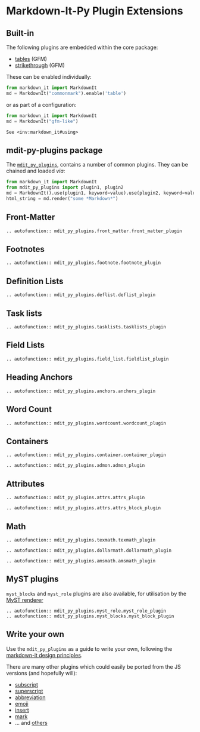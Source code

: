 # Markdown-It-Py Plugin Extensions

## Built-in

The following plugins are embedded within the core package:

- [tables](https://help.github.com/articles/organizing-information-with-tables/) (GFM)
- [strikethrough](https://help.github.com/articles/basic-writing-and-formatting-syntax/#styling-text) (GFM)

These can be enabled individually:

```python
from markdown_it import MarkdownIt
md = MarkdownIt("commonmark").enable('table')
```

or as part of a configuration:

```python
from markdown_it import MarkdownIt
md = MarkdownIt("gfm-like")
```

```{seealso}
See <inv:markdown_it#using>
```

## mdit-py-plugins package

The [`mdit_py_plugins`](https://github.com/executablebooks/mdit-py-plugins), contains a number of common plugins.
They can be chained and loaded *via*:

```python
from markdown_it import MarkdownIt
from mdit_py_plugins import plugin1, plugin2
md = MarkdownIt().use(plugin1, keyword=value).use(plugin2, keyword=value)
html_string = md.render("some *Markdown*")
```

## Front-Matter

```{eval-rst}
.. autofunction:: mdit_py_plugins.front_matter.front_matter_plugin
```

## Footnotes

```{eval-rst}
.. autofunction:: mdit_py_plugins.footnote.footnote_plugin
```

## Definition Lists

```{eval-rst}
.. autofunction:: mdit_py_plugins.deflist.deflist_plugin
```

## Task lists

```{eval-rst}
.. autofunction:: mdit_py_plugins.tasklists.tasklists_plugin
```

## Field Lists

```{eval-rst}
.. autofunction:: mdit_py_plugins.field_list.fieldlist_plugin
```

## Heading Anchors

```{eval-rst}
.. autofunction:: mdit_py_plugins.anchors.anchors_plugin
```

## Word Count

```{eval-rst}
.. autofunction:: mdit_py_plugins.wordcount.wordcount_plugin
```

## Containers

```{eval-rst}
.. autofunction:: mdit_py_plugins.container.container_plugin
```

```{eval-rst}
.. autofunction:: mdit_py_plugins.admon.admon_plugin
```

## Attributes

```{eval-rst}
.. autofunction:: mdit_py_plugins.attrs.attrs_plugin
```

```{eval-rst}
.. autofunction:: mdit_py_plugins.attrs.attrs_block_plugin
```

## Math

```{eval-rst}
.. autofunction:: mdit_py_plugins.texmath.texmath_plugin
```

```{eval-rst}
.. autofunction:: mdit_py_plugins.dollarmath.dollarmath_plugin
```

```{eval-rst}
.. autofunction:: mdit_py_plugins.amsmath.amsmath_plugin
```

## MyST plugins

`myst_blocks` and `myst_role` plugins are also available, for utilisation by the [MyST renderer](https://myst-parser.readthedocs.io/en/latest/using/syntax.html)

```{eval-rst}
.. autofunction:: mdit_py_plugins.myst_role.myst_role_plugin
.. autofunction:: mdit_py_plugins.myst_blocks.myst_block_plugin
```

## Write your own

Use the `mdit_py_plugins` as a guide to write your own, following the [markdown-it design principles](inv:markdown_it#architecture).

There are many other plugins which could easily be ported from the JS versions (and hopefully will):

- [subscript](https://github.com/markdown-it/markdown-it-sub)
- [superscript](https://github.com/markdown-it/markdown-it-sup)
- [abbreviation](https://github.com/markdown-it/markdown-it-abbr)
- [emoji](https://github.com/markdown-it/markdown-it-emoji)
- [insert](https://github.com/markdown-it/markdown-it-ins)
- [mark](https://github.com/markdown-it/markdown-it-mark)
- ... and [others](https://www.npmjs.org/browse/keyword/markdown-it-plugin)
